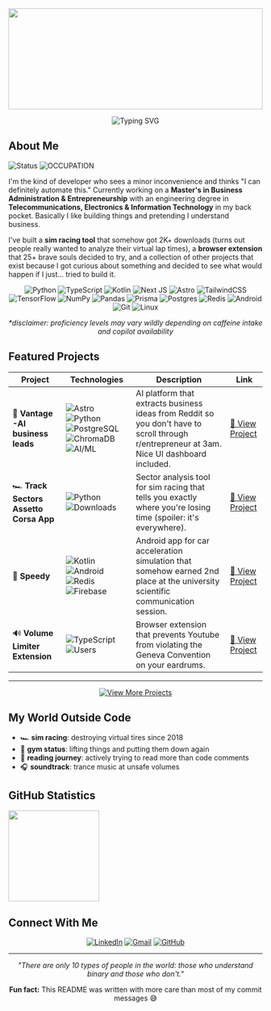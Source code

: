 <div align="center">

  <img src="https://capsule-render.vercel.app/api?type=waving&color=gradient&customColorList=6,11,20&height=200&section=header&text=Cristian%20Andrei%20Ruse&fontSize=40&fontColor=fff&animation=twinkling" style="width: 100%; height: 200px; object-fit: cover;" />
  
</div>

<div align="center">
  
  ![Typing SVG](https://readme-typing-svg.demolab.com/?font=Fira+Code&size=22&duration=2500&pause=1500&color=7B2FF2&background=00000000&center=true&vCenter=true&multiline=false&width=650&height=60&lines=Creator+of+Tools+People+Actually+Use;Wait%2C+that+sounds+like+I'm+bragging...;Web+Dev+%7C+Android+%7C+Python+%7C+AI+Enthusiast;Actually%2C+let's+be+honest...;Just+a+Guy+Who+Writes+Code;And+Occasionally+It+Works+✨)
  
</div>

## About Me

![Status](https://img.shields.io/badge/status-110%25%20confused-orange?style=for-the-badge)
![OCCUPATION](https://img.shields.io/badge/occupation-part--time%20bug%20whisperer-blue?style=for-the-badge)

I'm the kind of developer who sees a minor inconvenience and thinks "I can definitely automate this." Currently working on a **Master's in Business Administration & Entrepreneurship** with an engineering degree in **Telecommunications, Electronics & Information Technology** in my back pocket. Basically I like building things and pretending I understand business.

I've built a **sim racing tool** that somehow got 2K+ downloads (turns out people really wanted to analyze their virtual lap times), a **browser extension** that 25+ brave souls decided to try, and a collection of other projects that exist because I got curious about something and decided to see what would happen if I just... tried to build it.

<div align="center">

![Python](https://img.shields.io/badge/python-3670A0?style=for-the-badge&logo=python&logoColor=ffdd54)
![TypeScript](https://img.shields.io/badge/typescript-%23007ACC.svg?style=for-the-badge&logo=typescript&logoColor=white)
![Kotlin](https://img.shields.io/badge/kotlin-%237F52FF.svg?style=for-the-badge&logo=kotlin&logoColor=white)
![Next JS](https://img.shields.io/badge/Next-black?style=for-the-badge&logo=next.js&logoColor=white)
![Astro](https://img.shields.io/badge/astro-%232C2052.svg?style=for-the-badge&logo=astro&logoColor=white)
![TailwindCSS](https://img.shields.io/badge/tailwindcss-%2338B2AC.svg?style=for-the-badge&logo=tailwind-css&logoColor=white)
![TensorFlow](https://img.shields.io/badge/TensorFlow-%23FF6F00.svg?style=for-the-badge&logo=TensorFlow&logoColor=white)
![NumPy](https://img.shields.io/badge/numpy-%23013243.svg?style=for-the-badge&logo=numpy&logoColor=white)
![Pandas](https://img.shields.io/badge/pandas-%23150458.svg?style=for-the-badge&logo=pandas&logoColor=white)
![Prisma](https://img.shields.io/badge/Prisma-3982CE?style=for-the-badge&logo=Prisma&logoColor=white)
![Postgres](https://img.shields.io/badge/postgres-%23316192.svg?style=for-the-badge&logo=postgresql&logoColor=white)
![Redis](https://img.shields.io/badge/redis-%23DD0031.svg?style=for-the-badge&logo=redis&logoColor=white)
![Android](https://img.shields.io/badge/Android-3DDC84?style=for-the-badge&logo=android&logoColor=white)
![Git](https://img.shields.io/badge/git-%23F05033.svg?style=for-the-badge&logo=git&logoColor=white)
![Linux](https://img.shields.io/badge/Linux-FCC624?style=for-the-badge&logo=linux&logoColor=black)

_\*disclaimer: proficiency levels may vary wildly depending on caffeine intake and copilot availability_

</div>


## Featured Projects

| Project                                | Technologies                                                                                                                                                                                                                                                                                                                                                                                                                                                                                                                                                                                                               | Description                                                                                                                                 | Link                                                                               |
| -------------------------------------- | -------------------------------------------------------------------------------------------------------------------------------------------------------------------------------------------------------------------------------------------------------------------------------------------------------------------------------------------------------------------------------------------------------------------------------------------------------------------------------------------------------------------------------------------------------------------------------------------------------------------------- | ------------------------------------------------------------------------------------------------------------------------------------------- | ---------------------------------------------------------------------------------- |
| 🤖 **Vantage -AI business leads**  | ![Astro](https://img.shields.io/badge/astro-%232C2052.svg?style=flat-square&logo=astro&logoColor=white) ![Python](https://img.shields.io/badge/python-3670A0?style=flat-square&logo=python&logoColor=ffdd54) ![PostgreSQL](https://img.shields.io/badge/PostgreSQL-316192?style=flat-square&logo=postgresql&logoColor=white) ![ChromaDB](https://img.shields.io/badge/ChromaDB-FF6B6B?style=flat-square&logo=database&logoColor=white) ![AI/ML](https://img.shields.io/badge/AI/ML-FF6F00?style=flat-square&logo=tensorflow&logoColor=white)                                                                                                          | AI platform that extracts business ideas from Reddit so you don't have to scroll through r/entrepreneur at 3am. Nice UI dashboard included. | [🔗 View Project](https://github.com/RuseCristian/reddit-business-ideas-explorer)  |
| 🏎️ **Track Sectors Assetto Corsa App** | ![Python](https://img.shields.io/badge/python-3670A0?style=flat-square&logo=python&logoColor=ffdd54) ![Downloads](https://img.shields.io/badge/downloads-2K+-success?style=flat-square&logo=download)                                                                                                                                                                                                                                                                                                                                                                                                                      | Sector analysis tool for sim racing that tells you exactly where you're losing time (spoiler: it's everywhere).                             | [🔗 View Project](https://github.com/RuseCristian/Track-Sectors-Assetto-Corsa-App) |
| 📱 **Speedy**                          | ![Kotlin](https://img.shields.io/badge/kotlin-%237F52FF.svg?style=flat-square&logo=kotlin&logoColor=white) ![Android](https://img.shields.io/badge/Android-3DDC84?style=flat-square&logo=android&logoColor=white) ![Redis](https://img.shields.io/badge/redis-%23DD0031.svg?style=flat-square&logo=redis&logoColor=white) ![Firebase](https://img.shields.io/badge/Firebase-%23039BE5.svg?style=flat-square&logo=firebase) | Android app for car acceleration simulation that somehow earned 2nd place at the university scientific communication session.               | [🔗 View Project](https://github.com/RuseCristian/Speedy)                          |
| 🔊 **Volume Limiter Extension**        | ![TypeScript](https://img.shields.io/badge/typescript-%23007ACC.svg?style=flat-square&logo=typescript&logoColor=white) ![Users](https://img.shields.io/badge/users-25+-informational?style=flat-square&logo=users)                                                                                                                                                                                                                                                                                                                                                                                                         | Browser extension that prevents Youtube from violating the Geneva Convention on your eardrums.                                              | [🔗 View Project](https://github.com/RuseCristian/volume-limiter-extension)        |

<div align="center">
  
---
  
</div>


<div align="center">
  
  [![View More Projects](https://img.shields.io/badge/View%20More%20Projects-purple?style=for-the-badge&logo=github)](https://github.com/RuseCristian?tab=repositories)
  
</div>

## My World Outside Code

- 🏎️ **sim racing**: destroying virtual tires since 2018
- 💪 **gym status**: lifting things and putting them down again
- 📖 **reading journey**: actively trying to read more than code comments
- 🎧 **soundtrack**: trance music at unsafe volumes

## GitHub Statistics

<div align="left">

<img height="180em" src="https://github-readme-stats.vercel.app/api/top-langs/?username=RuseCristian&layout=compact&langs_count=8&theme=radical&cache_seconds=1800"/>

</div>

## Connect With Me

<div align="center">

[![LinkedIn](https://img.shields.io/badge/LinkedIn-0A66C2?style=for-the-badge&logo=linkedin&logoColor=white)](https://www.linkedin.com/in/cristian-andrei-ruse/)
[![Gmail](https://img.shields.io/badge/Gmail-EA4335?style=for-the-badge&logo=gmail&logoColor=white)](mailto:rusecristiandrei@gmail.com)
[![GitHub](https://img.shields.io/badge/GitHub-181717?style=for-the-badge&logo=github&logoColor=white)](https://github.com/RuseCristian)

</div>

---

<div align="center">

_"There are only 10 types of people in the world: those who understand binary and those who don't."_

**Fun fact:** This README was written with more care than most of my commit messages 😅

</div>
